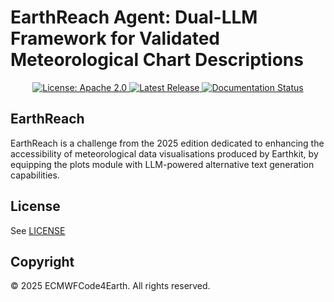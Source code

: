 # EarthReach Agent: Dual-LLM Framework for Validated Meteorological Chart Descriptions

<p align="center">
  <a href="https://opensource.org/licenses/apache-2-0">
    <img src="https://img.shields.io/badge/License-Apache%202.0-blue.svg" alt="License: Apache 2.0">
  </a>
  <a href="https://github.com/ECMWFCode4Earth/earthreach/releases">
    <img src="https://img.shields.io/github/v/release/ECMWFCode4Earth/earthreach?color=blue&label=Release&style=flat-square" alt="Latest Release">
  </a>
  <a href="https://earthreach.readthedocs.io/en/latest/?badge=latest">
    <img src="https://readthedocs.org/projects/earthreach/badge/?version=latest" alt="Documentation Status">
  </a>
</p>

## EarthReach

EarthReach is a challenge from the 2025 edition dedicated to enhancing the accessibility of meteorological data visualisations produced by Earthkit, by equipping the plots module with LLM-powered alternative text generation capabilities.

## License

See [LICENSE](LICENSE)

## Copyright

© 2025 ECMWFCode4Earth. All rights reserved.
